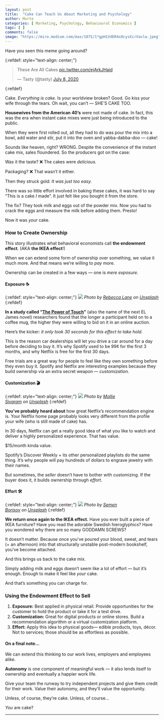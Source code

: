 ```yaml
---
layout: post
title:  "Cake Can Teach Us About Marketing and Psychology"
author: Murto
categories: [ Marketing, Psychology, Behavioural Economics ]
tags: [ ]
comments: false
image: "https://miro.medium.com/max/1875/1*gpH1VdER4x0cysXirVavlw.jpeg"
---
```


Have you seen this meme going around?

{:refdef: style="text-align: center;"}
<blockquote class="twitter-tweet"><p lang="en" dir="ltr">These Are All Cakes <a href="https://t.co/ejArkJHaid">pic.twitter.com/ejArkJHaid</a></p>&mdash; Tasty (@tasty) <a href="https://twitter.com/tasty/status/1280966608933003264?ref_src=twsrc%5Etfw">July 8, 2020</a></blockquote> <script async src="https://platform.twitter.com/widgets.js" charset="utf-8"></script>
{:refdef}

Cake. *Everything is cake.* Is your worldview broken? Good. Go kiss your wife through the tears. Oh wait, you can’t — SHE’S CAKE TOO.

**Housewives from the American 40’s** were not made of cake. In fact, this was the era when instant cake mixes were just being introduced to the public.

When they were first rolled out, all they had to do was pour the mix into a bowl, add water and stir, put it into the oven and yabba-dabba-doo — cake!

Sounds like heaven, right? WRONG. Despite the convenience of the instant cake mix, sales floundered. So the producers got on the case:

Was it the taste? ❌ The cakes were *delicious.*

Packaging? ❌ That wasn’t it either.

Then they struck gold: *It was just too easy.*

There was so little effort involved in baking these cakes, it was hard to say “This is a cake *I* made”. It just felt like you bought it from the store.

The fix? They took milk and eggs out of the powder mix. Now you had to crack the eggs and measure the milk before adding them. Presto!

Now it was *your* cake.

### **How to Create Ownership**

This story illustrates what behavioral economists call **the endowment effect**. (AKA **the IKEA effect**!)

When we can extend some form of ownership over something, we value it much more. And that means we’re willing to *pay* more.

Ownership can be created in a few ways — one is *mere exposure.*

#### **Exposure ☕**

{:refdef: style="text-align: center;"}
![](https://miro.medium.com/max/6876/0*nkbkeonyknIfc46S)
*Photo by [Rebecca Lane](https://unsplash.com/@rebeccajeanettelane?utm_source=medium&utm_medium=referral) on [Unsplash](https://unsplash.com/?utm_source=medium&utm_medium=referral)*
{:refdef}

**In a study called “[The Power of Touch](https://www.researchgate.net/publication/5140687_The_power_of_touch_An_examination_of_the_effect_of_duration_of_physical_contact_on_the_valuation_of_objects)”** (also the name of the next EL James novel) researchers found that the longer a participant held on to a coffee mug, the higher they were willing to bid on it in an online auction.

Here’s the kicker: *it only took 30 seconds for this effect to take hold.*

This is the reason car dealerships will let you drive a car around for a day before deciding to buy it. It’s why Spotify used to be 99¢ for the first 3 months, and why Netflix is free for the first 30 days.

Free trials are a great way for people to feel like they own something before they even buy it. Spotify and Netflix are interesting examples because they build ownership via an extra secret weapon — *customization.*

#### **Customization 🎬**

{:refdef: style="text-align: center;"}
![](https://miro.medium.com/max/5725/0*Mnkc6DN0Xeatwobr)
*Photo by [Mollie Sivaram](https://unsplash.com/@molliesivaram?utm_source=medium&utm_medium=referral) on [Unsplash](https://unsplash.com/?utm_source=medium&utm_medium=referral)*
{:refdef}

**You’ve probably heard about** how great Netflix’s recommendation engine is. Your Netflix home page probably looks very different from the profile your wife (who is still made of cake) has.

In 30 days, Netflix can get a really good idea of what you like to watch and deliver a highly personalized experience. That has value.

$15/month kinda value.

Spotify’s Discover Weekly + its other personalized playlists do the same thing. It’s why people will pay hundreds of dollars to engrave jewelry with their names.

But sometimes, the *seller* doesn’t have to bother with customizing. If the buyer does it, it builds ownership through *effort.*

#### **Effort 🛠**
{:refdef: style="text-align: center;"}
![](https://miro.medium.com/max/6730/0*vaDDNoEWmqOUUCwo)
*Photo by [Semen Borisov](https://unsplash.com/@devsnice?utm_source=medium&utm_medium=referral) on [Unsplash](https://unsplash.com/?utm_source=medium&utm_medium=referral)*
{:refdef}

**We return once again to the IKEA effect.** Have you ever built a piece of IKEA furniture? Have you read the adorable Swedish hieroglyphics? Have you wondered why there are so many GODDAMN SCREWS?

It doesn’t matter. Because once you’ve poured your blood, sweat, and tears (+ an afternoon) into that structurally unstable post-modern bookshelf, you’ve become attached.

And this brings us back to the cake mix.

Simply adding milk and eggs doesn’t seem like a lot of effort — but it’s enough. Enough to make it feel like *your* cake.

And that’s something you can charge for.

### **Using the Endowment Effect to Sell**

1. **Exposure:** Best applied in physical retail. Provide opportunities for the customer to hold the product or take it for a test drive.
2. **Customization:** Great for digital products or online stores. Build a recommendation algorithm or a virtual customization platform.
3. **Effort:** Apply this idea to physical goods— edible products, toys, décor. Not to services; those should be as effortless as possible.

#### **On a final note…**

We can extend this thinking to our work lives, employers and employees alike.

**Autonomy** is one component of meaningful work — it also lends itself to ownership and eventually a happier work life.

Give your team the runway to try independent projects and give them credit for their work. Value their autonomy, and they’ll value the opportunity.

Unless, of course, they’re cake. Unless, of course…

*You* are cake?

***
